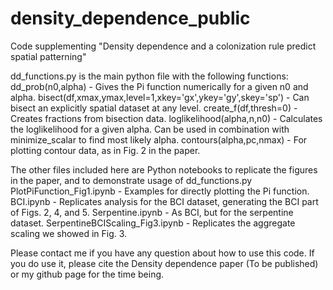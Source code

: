 # density_dependence_public
Code supplementing "Density dependence and a colonization rule predict spatial patterning"

dd_functions.py is the main python file with the following functions:
    dd_prob(n0,alpha) - Gives the Pi function numerically for a given n0 and alpha.
    bisect(df,xmax,ymax,level=1,xkey='gx',ykey='gy',skey='sp') - Can bisect an explicitly spatial dataset at any level.
    create_f(df,thresh=0) - Creates fractions from bisection data.
    loglikelihood(alpha,n,n0) - Calculates the loglikelihood for a given alpha. Can be used in combination with minimize_scalar to find most likely alpha.
    contours(alpha,pc,nmax) - For plotting contour data, as in Fig. 2 in the paper.

The other files included here are Python notebooks to replicate the figures in the paper, and to demonstrate usage of dd_functions.py
    PlotPiFunction_Fig1.ipynb - Examples for directly plotting the Pi function.
    BCI.ipynb - Replicates analysis for the BCI dataset, generating the BCI part of Figs. 2, 4, and 5.
    Serpentine.ipynb - As BCI, but for the serpentine dataset.
    SerpentineBCIScaling_Fig3.ipynb - Replicates the aggregate scaling we showed in Fig. 3.

Please contact me if you have any question about how to use this code. If you do use it, please cite the Density dependence paper (To be published) or my github page for the time being.